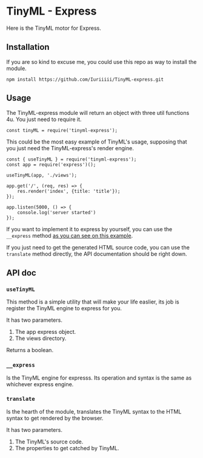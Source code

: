 # TinyML - Express
Here is the TinyML motor for Express.

## Installation
If you are so kind to excuse me, you could use this repo as way to install the module.

    npm install https://github.com/Iuriiiii/TinyML-express.git

## Usage

The TinyML-express module will return an object with three util functions 4u. You just need to require it.

    const tinyML = require('tinyml-express');



This could be the most easy example of TinyML's usage, supposing that you just need the TinyML-express's render engine.

    const { useTinyML } = require('tinyml-express');
    const app = require('express')();

    useTinyML(app, './views');

    app.get('/', (req, res) => {
        res.render('index', {title: 'title'});
    });

    app.listen(5000, () => {
        console.log('server started')
    });

If you want to implement it to express by yourself, you can use the `__express` method <a href="https://expressjs.com/es/4x/api.html#app.engine">as you can see on this example</a>.

If you just need to get the generated HTML source code, you can use the `translate` method directly, the API documentation should be right down.

## API doc

### `useTinyML`

This method is a simple utility that will make your life easlier, its job is register the TinyML engine to express for you.

It has two parameters.

1. The app express object.
2. The views directory.

Returns a boolean.

### `__express`

Is the TinyML engine for expresss. Its operation and syntax is the same as whichever express engine.

### `translate`

Is the hearth of the module, translates the TinyML syntax to the HTML syntax to get rendered by the browser.

It has two parameters.

1. The TinyML's source code.
2. The properties to get catched by TinyML.
